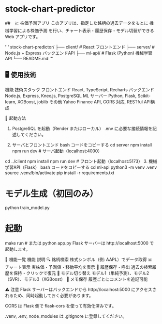 # stock-chart-predictor
##　📈 株価予測アプリ
このアプリは、指定した銘柄の過去データをもとに 機械学習による株価予測 を行い、チャート表示・履歴保存・モデル切替ができる Web アプリです。

'''
stock-chart-predictor/
├── client/           # React フロントエンド
├── server/           # Node.js + Express バックエンドAPI
├── ml-api/           # Flask (Python) 機械学習 API
└── README.md
'''

## 🖥 使用技術
機能	技術スタック
フロントエンド	React, TypeScript, Recharts
バックエンド	Node.js, Express, Knex.js, PostgreSQL
ML サーバー	Python, Flask, Scikit-learn, XGBoost, joblib
その他	Yahoo Finance API, CORS 対応, RESTful API構成

🚀 起動方法
1. PostgreSQL を起動（Render またはローカル）
.env に必要な接続情報を記述してください。

2. サーバとフロントエンド
bash
コードをコピーする
cd server
npm install
npm run dev  # サーバ起動（localhost:4000）

cd ../client
npm install
npm run dev  # フロント起動（localhost:5173）
3. 機械学習API（Flask）
bash
コードをコピーする
cd ml-api
python3 -m venv .venv
source .venv/bin/activate
pip install -r requirements.txt

# モデル生成（初回のみ）
python train_model.py

# 起動
make run  # または python app.py
Flask サーバーは http://localhost:5000 で起動します。

🔄 機能一覧
機能	説明
🔍 銘柄検索	株式シンボル（例: AAPL）でデータ取得
📊 チャート表示	実株価・予測値・移動平均を表示
📁 履歴保存・呼出	過去の検索履歴を保持・クリックで復元
🧠 モデル切り替え	モデル1（単純予測）、モデル2（SVR）、モデル3（XGBoost）
📝 メモ保存	履歴ごとにコメントを追記可能

⚠️ 注意
Flask サーバーはバックエンドから http://localhost:5000 にアクセスされるため、同時起動しておく必要があります。

CORS は Flask 側で flask-cors を使って有効化済みです。

.venv, .env, node_modules は .gitignore に登録してください。
